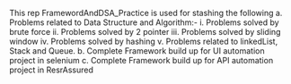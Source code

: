 This rep FramewordAndDSA_Practice is used for stashing the following
a. Problems related to Data Structure and Algorithm:-
    i. Problems solved by brute force
   ii. Problems solved by 2 pointer
  iii. Problems solved by sliding window
   iv. Problems solved by hashing
    v. Problems related to linkedList, Stack and Queue.
b. Complete Framework build up for UI automation project in selenium
c. Complete Framework build up for API automation project in ResrAssured
